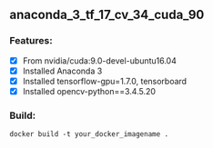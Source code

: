 ## anaconda_3_tf_17_cv_34_cuda_90

### Features:
- [x] From nvidia/cuda:9.0-devel-ubuntu16.04
- [x] Installed Anaconda 3
- [x] Installed tensorflow-gpu=1.7.0, tensorboard
- [x] Installed opencv-python==3.4.5.20

### Build:
```
docker build -t your_docker_imagename .
```

